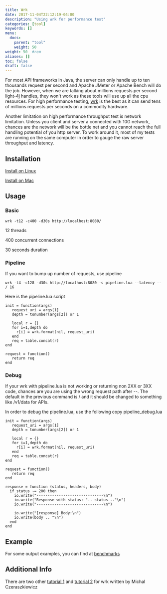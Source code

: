 ```yaml
---
title: Wrk
date: 2017-11-04T22:12:19-04:00
description: "Using wrk for performance test"
categories: [tool]
keywords: []
menu:
  docs:
    parent: "tool"
    weight: 50
weight: 50	#rem
aliases: []
toc: false
draft: false
---
```


For most API frameworks in Java, the server can only handle up to ten thousands request per second and Apache JMeter
or Apache Bench will do the job. However, when we are talking about millions requests per second light-4j
handles, they won't work as these tools will use up all the cpu resources. For high performance testing,
[wrk](https://github.com/wg/wrk) is the best as it can send tens of millions requests per seconds on a
commodity hardware.

Another limitation on high performance throughput test is network limitation. Unless you client and server a connected
with 10G network, chances are the network will be the bottle net and you cannot reach the full handling potential of
you http server. To work around it, most of my tests are running on the same computer in order to gauge the raw server
throughput and latency.

## Installation

[Install on Linux](https://github.com/wg/wrk/wiki/Installing-Wrk-on-Linux)

[Install on Mac](https://github.com/wg/wrk/wiki/Installing-wrk-on-OSX)


## Usage


### Basic

```
wrk -t12 -c400 -d30s http://localhost:8080/

```
12 threads

400 concurrent connections

30 seconds duration

### Pipeline

If you want to bump up number of requests, use pipeline


```
wrk -t4 -c128 -d30s http://localhost:8080 -s pipeline.lua --latency -- / 16
```

Here is the pipeline.lua script

```
init = function(args)
   request_uri = args[1]
   depth = tonumber(args[2]) or 1

   local r = {}
   for i=1,depth do
     r[i] = wrk.format(nil, request_uri)
   end
   req = table.concat(r)
end

request = function()
   return req
end
```

### Debug

If your wrk with pipeline.lua is not working or returning non 2XX or 3XX code, chances are you are using the wrong request
path after --. The default in the previous command is / and it should be changed to something like /v1/data for APIs.

In order to debug the pipeline.lua, use the following copy pipeline_debug.lua

```
init = function(args)
   request_uri = args[1]
   depth = tonumber(args[2]) or 1

   local r = {}
   for i=1,depth do
     r[i] = wrk.format(nil, request_uri)
   end
   req = table.concat(r)
end

request = function()
   return req
end

response = function (status, headers, body)
  if status ~= 200 then
    io.write("------------------------------\n")
    io.write("Response with status: ".. status .."\n")
    io.write("------------------------------\n")

    io.write("[response] Body:\n")
    io.write(body .. "\n")
  end
end
```

## Example
For some output examples, you can find at [benchmarks](https://github.com/networknt/microservices-framework-benchmark)

## Additional Info

There are two other [tutorial 1](https://www.digitalocean.com/community/tutorials/how-to-benchmark-http-latency-with-wrk-on-ubuntu-14-04)
and [tutorial 2](http://czerasz.com/2015/07/19/wrk-http-benchmarking-tool-example/) for wrk written by Michal Czeraszkiewicz

